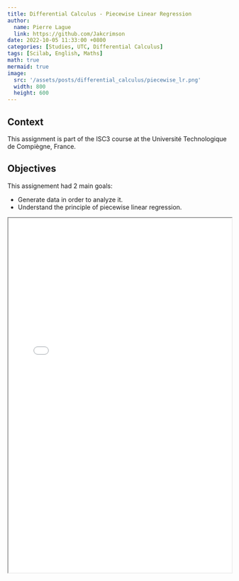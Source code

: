 ```yaml
---
title: Differential Calculus - Piecewise Linear Regression
author:
  name: Pierre Lague
  link: https://github.com/Jakcrimson
date: 2022-10-05 11:33:00 +0800
categories: [Studies, UTC, Differential Calculus]
tags: [Scilab, English, Maths]
math: true
mermaid: true
image:
  src: '/assets/posts/differential_calculus/piecewise_lr.png'
  width: 800
  height: 600
---
```


## Context
This assignment is part of the ISC3 course at the Université Technologique de Compiègne, France.

## Objectives
This assignement had 2 main goals:
 - Generate data in order to analyze it.
 - Understand the principle of piecewise linear regression.

<html>
  <body>
    <iframe src="/assets/posts/differential_calculus/LAGUE_Compte_Rendu_TP2.pdf" width="100%" height="800px">
    </iframe>
  </body>
</html>
